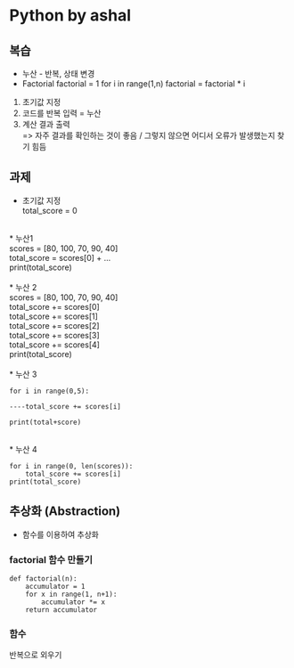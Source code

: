 # Python by ashal
## 복습
* 누산 - 반복, 상태 변경
* Factorial 
factorial = 1
for i in range(1,n)
    factorial = factorial * i
1. 초기값 지정
2. 코드를 반복 입력 = 누산
3. 계산 결과 출력<br>
 => 자주 결과를 확인하는 것이 좋음 / 그렇지 않으면 어디서 오류가 발생했는지 찾기 힘듬

## 과제
* 초기값 지정<br>
total_score = 0<br>
<br>
* 누산1<br>
scores = [80, 100, 70, 90, 40]<br>
total_score = scores[0] + ...<br>
print(total_score)<br>
<br>
* 누산 2<br>
scores = [80, 100, 70, 90, 40]<br>
total_score += scores[0]<br>
total_score += scores[1]<br>
total_score += scores[2]<br>
total_score += scores[3]<br>
total_score += scores[4]<br>
print(total_score)<br>
<br>
* 누산 3<br>
<pre><code>for i in range(0,5):<br>
----total_score += scores[i]<br>
print(total+score)</pre></code>
<br>
* 누산 4
<pre><code>for i in range(0, len(scores)):
    total_score += scores[i]
print(total_score)
</code></pre>

## 추상화 (Abstraction)
* 함수를 이용하여 추상화<br>
### factorial 함수 만들기
<pre><code>def factorial(n):  
    accumulator = 1  
    for x in range(1, n+1):  
        accumulator *= x  
    return accumulator
</code></pre>  
### 함수
반복으로 외우기
